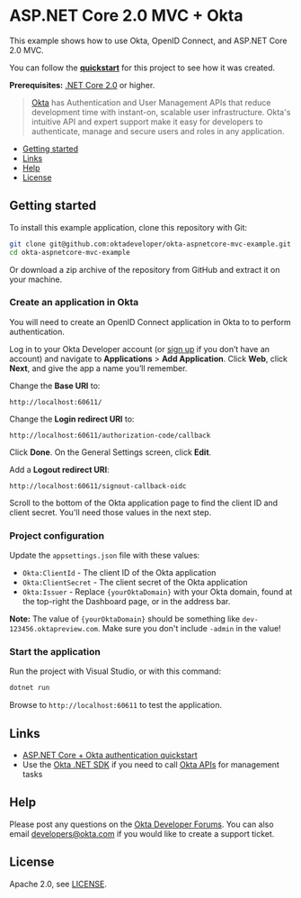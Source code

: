 # ASP.NET Core 2.0 MVC + Okta

This example shows how to use Okta, OpenID Connect, and ASP.NET Core 2.0 MVC.

You can follow the **[quickstart](https://developer.okta.com/quickstart/#/okta-sign-in-page/dotnet/aspnetcore)** for this project to see how it was created.

**Prerequisites:** [.NET Core 2.0](https://dot.net/core) or higher.

> [Okta](https://developer.okta.com/) has Authentication and User Management APIs that reduce development time with instant-on, scalable user infrastructure. Okta's intuitive API and expert support make it easy for developers to authenticate, manage and secure users and roles in any application.

* [Getting started](#getting-started)
* [Links](#links)
* [Help](#help)
* [License](#license)

## Getting started

To install this example application, clone this repository with Git:

```bash
git clone git@github.com:oktadeveloper/okta-aspnetcore-mvc-example.git
cd okta-aspnetcore-mvc-example
```

Or download a zip archive of the repository from GitHub and extract it on your machine.

### Create an application in Okta

You will need to create an OpenID Connect application in Okta to to perform authentication. 

Log in to your Okta Developer account (or [sign up](https://developer.okta.com/signup/) if you don’t have an account) and navigate to **Applications** > **Add Application**. Click **Web**, click **Next**, and give the app a name you’ll remember.

Change the **Base URI** to:

```
http://localhost:60611/
```

Change the **Login redirect URI** to:

```
http://localhost:60611/authorization-code/callback
```

Click **Done**. On the General Settings screen, click **Edit**.

Add a **Logout redirect URI**:

```
http://localhost:60611/signout-callback-oidc
```

Scroll to the bottom of the Okta application page to find the client ID and client secret. You'll need those values in the next step.

### Project configuration

Update the `appsettings.json` file with these values:

* `Okta:ClientId` - The client ID of the Okta application
* `Okta:ClientSecret` - The client secret of the Okta application
* `Okta:Issuer` - Replace `{yourOktaDomain}` with your Okta domain, found at the top-right the Dashboard page, or in the address bar.

**Note:** The value of `{yourOktaDomain}` should be something like `dev-123456.oktapreview.com`. Make sure you don't include `-admin` in the value!

### Start the application

Run the project with Visual Studio, or with this command:

```bash
dotnet run
```

Browse to `http://localhost:60611` to test the application.

## Links

* [ASP.NET Core + Okta authentication quickstart](https://developer.okta.com/quickstart/#/okta-sign-in-page/dotnet/aspnetcore)
* Use the [Okta .NET SDK](https://github.com/okta/okta-sdk-dotnet) if you need to call [Okta APIs](https://developer.okta.com/docs/api/resources/users) for management tasks

## Help

Please post any questions on the [Okta Developer Forums](https://devforum.okta.com/). You can also email developers@okta.com if you would like to create a support ticket.

## License

Apache 2.0, see [LICENSE](LICENSE).
